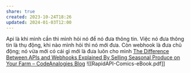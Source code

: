 ```yaml
---
share: true
created: 2023-10-24T18:26
updated: 2024-01-03T12:00
---
```

Api là khi mình cần thì mình hỏi nó để nó đưa thông tin. Việc nó đưa thông tin là thụ động, khi nào mình hỏi thì nó mới đưa. Còn webhook là đưa chủ động; nó vừa mới có cái gì mới là đưa luôn cho mình 
[The Difference Between APIs and Webhooks Explained By Selling Seasonal Produce on Your Farm – CodeAnalogies Blog](https://blog.codeanalogies.com/2018/03/05/the-difference-between-apis-and-webhooks-explained/)
![[RapidAPI-Comics-eBook.pdf]]